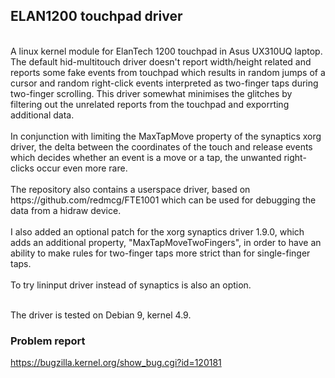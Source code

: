 ## ELAN1200 touchpad driver
<br/>
A linux kernel module for ElanTech 1200 touchpad in Asus UX310UQ laptop. The default hid-multitouch driver doesn't report width/height related and reports some fake events from touchpad which results in random jumps of a cursor and random right-click events interpreted as two-finger taps during two-finger scrolling. This driver somewhat minimises the glitches by filtering out the unrelated reports from the touchpad and exporrting additional data.
<br/><br/>
In conjunction with limiting the MaxTapMove property of the synaptics xorg driver,
the delta between the coordinates of the touch and release events which decides whether an event is a move or a tap, the unwanted right-clicks occur even more rare.
<br/><br/>
The repository also contains a userspace driver, based on https://github.com/redmcg/FTE1001 which can be used for debugging the data from a hidraw device.
<br/><br/>
I also added an optional patch for the xorg synaptics driver 1.9.0, which adds an additional property, "MaxTapMoveTwoFingers", in order to have an ability to make rules for two-finger taps more strict than for single-finger taps.
<br/><br/>
To try lininput driver instead of synaptics is also an option.
<br/><br/>

The driver is tested on Debian 9, kernel 4.9.

### Problem report
https://bugzilla.kernel.org/show_bug.cgi?id=120181
